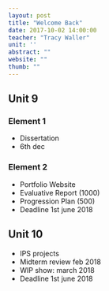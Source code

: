 ```yaml
---
layout: post
title: "Welcome Back"
date: 2017-10-02 14:00:00
teacher: "Tracy Waller"
unit: ''
abstract: ""
website: ""
thumb: ""
---
```

## Unit 9

### Element 1

- Dissertation
- 6th dec

### Element 2

- Portfolio Website
- Evaluative Report (1000)
- Progression Plan (500)
- Deadline 1st june 2018

## Unit 10

- IPS projects
- Midterm review feb 2018
- WIP show: march 2018
- Deadline 1st june 2018